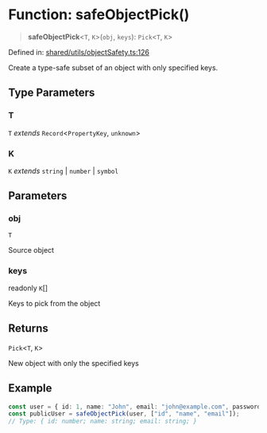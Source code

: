 # Function: safeObjectPick()

> **safeObjectPick**\<`T`, `K`\>(`obj`, `keys`): `Pick`\<`T`, `K`\>

Defined in: [shared/utils/objectSafety.ts:126](https://github.com/Nick2bad4u/Uptime-Watcher/blob/2a45eeb1723f8f7089001af2c92aa07d82dfe7e4/shared/utils/objectSafety.ts#L126)

Create a type-safe subset of an object with only specified keys.

## Type Parameters

### T

`T` *extends* `Record`\<`PropertyKey`, `unknown`\>

### K

`K` *extends* `string` \| `number` \| `symbol`

## Parameters

### obj

`T`

Source object

### keys

readonly `K`[]

Keys to pick from the object

## Returns

`Pick`\<`T`, `K`\>

New object with only the specified keys

## Example

```typescript
const user = { id: 1, name: "John", email: "john@example.com", password: "secret" };
const publicUser = safeObjectPick(user, ["id", "name", "email"]);
// Type: { id: number; name: string; email: string; }
```
